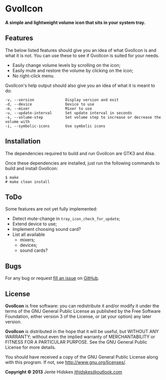GvolIcon
=========

**A simple and lightweight volume icon that sits in your system tray.**

Features
--------

The below listed features should give you an idea of what GvolIcon is and what it is not. You can use these to see if GvolIcon is suited for your needs.

* Easily change volume levels by scrolling on the icon;
* Easily mute and restore the volume by clicking on the icon;
* No right-click menu.

GvolIcon's help output should also give you an idea of what it is meant to do:

	-v, --version              Display version and exit
	-d, --device               Device to use
	-m, --mixer                Mixer to use
	-u, --update-interval      Set update interval in seconds
	-s, --volume-step          Set volume step to increase or decrease the volume with
	-i, --symbolic-icons       Use symbolic icons

Installation
------------

The dependencies required to build and run GvolIcon are GTK3 and Alsa.

Once these dependencies are installed, just run the following commands to build and install GvolIcon:

    $ make
    # make clean install

ToDo
----

Some features are not yet fully implemented:

* Detect mute-change in `tray_icon_check_for_update`;
* Extend device to use;
* Implement choosing sound card?
* List all available
	* mixers;
	* devices;
	* sound cards?

Bugs
----

For any bug or request [fill an issue][bug] on [GitHub][ghp].

  [bug]: https://github.com/Unia/gvolicon/issues
  [ghp]: https://github.com/Unia/gvolicon

License
-------
**GvolIcon** is free software: you can redistribute it and/or modify it under the terms of the GNU General Public License as published by the Free Software Foundation, either version 3 of the License, or (at your option) any later version.

**GvolIcon** is distributed in the hope that it will be useful, but WITHOUT ANY WARRANTY; without even the implied warranty of MERCHANTABILITY or FITNESS FOR A PARTICULAR PURPOSE. See the GNU General Public License for more details.

You should have received a copy of the GNU General Public License along with this program. If not, see <http://www.gnu.org/licenses/>.

**Copyright © 2013** Jente Hidskes <jthidskes@outlook.com>
